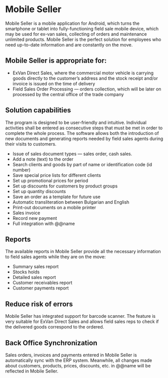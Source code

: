 # Mobile Seller

Mobile Seller is a mobile application for Android, which turns the smartphone or tablet into fully-functioning field sale mobile device, which may be used for ex-van sales, collecting of orders and maintenance unlimited products. Mobile Seller is the perfect solution for employees who need up-to-date information and are constantly on the move.

##  Mobile Seller is appropriate for: 

* ExVan Direct Sales, where the commercial motor vehicle is carrying goods directly to the customer’s address and the stock receipt and/or invoice is issued on the time of delivery
* Field Sales Order Processing — orders collection, which will be later on processed by the central office of the trade company

## Solution capabilities

The program is designed to be user-friendly and intuitive. Individual activities shall be entered as consecutive steps that must be met in order to complete the whole process. The software allows both the introduction of new documents and generating reports needed by field sales agents during their visits to customers.

* Issue of sales document types — sales order, cash sales.
* Add a note (text) to the order
* Search clients and goods by part of name or identification code (id number)
* Save special price lists for different clients
* Set up promotional prices for period
* Set up discounts for customers by product groups
* Set up quantity discounts
* Save an order as a template for future use
* Automatic transliteration between Bulgarian and English
* Print-out documents on a mobile printer
* Sales invoice
* Record new payment
* Full integration with @@name

## Reports

The available reports in Mobile Seller provide all the necessary information to field sales agents while they are on the move:

* Summary sales report
* Stocks holds
* Detailed sales report
* Customer receivables report
* Customer payments report

## Reduce risk of errors

Mobile Seller has integrated support for barcode scanner. The feature is very suitable for ExVan Direct Sales and allows field sales reps to check if the delivered goods correspond to the ordered.

## Back Office Synchronization

Sales orders, invoices and payments entered in Mobile Seller is automatically sync with the ERP system. Meanwhile, all changes made about customers, products, prices, discounts, etc. in @@name will be reflected in Mobile Seller.
